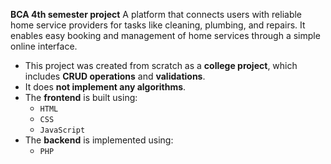 **BCA 4th semester project**
A platform that connects users with reliable home service providers for tasks like cleaning, plumbing, and repairs. It enables easy booking and management of home services through a simple online interface.

- This project was created from scratch as a **college project**, which includes **CRUD operations** and **validations**.
- It does **not implement any algorithms**.
- The **frontend** is built using:
  - `HTML`
  - `CSS`
  - `JavaScript`
- The **backend** is implemented using:
  - `PHP`
 
